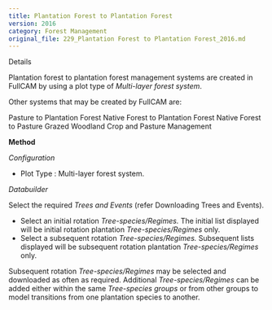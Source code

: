 ```yaml
---
title: Plantation Forest to Plantation Forest
version: 2016
category: Forest Management
original_file: 229_Plantation Forest to Plantation Forest_2016.md
---
```


Details

Plantation forest to plantation forest management systems are created in
FullCAM by using a plot type of *Multi-layer forest system*.

Other systems that may be created by FullCAM are:

Pasture to Plantation Forest
Native Forest to Plantation Forest
Native Forest to Pasture
Grazed Woodland
Crop and Pasture Management

**Method**

*Configuration*

- Plot Type : Multi-layer forest system.

*Databuilder*

Select the required *Trees and Events* (refer Downloading Trees and
Events).

- Select an initial rotation *Tree-species/Regimes.* The initial list
  displayed will be initial rotation plantation *Tree-species/Regimes*
  only.
- Select a subsequent rotation *Tree-species/Regimes.* Subsequent lists
  displayed will be subsequent rotation plantation
  *Tree-species/Regimes* only.

Subsequent rotation *Tree-species/Regimes* may be selected and
downloaded as often as required. Additional *Tree-species/Regimes* can
be added either within the same *Tree-species groups* or from other
groups to model transitions from one plantation species to another.